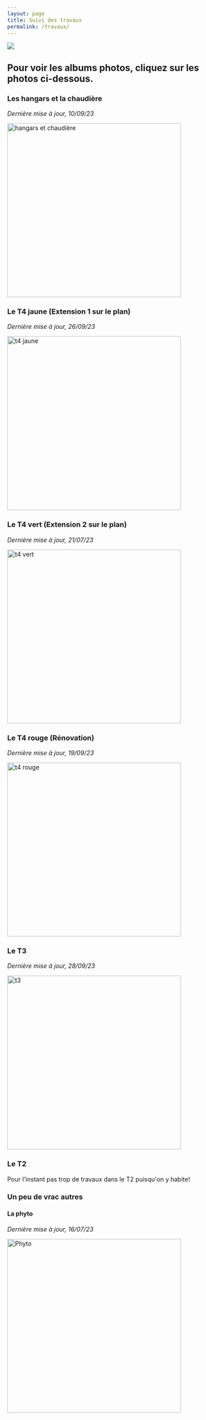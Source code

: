 ```yaml
---
layout: page
title: Suivi des travaux
permalink: /travaux/
---
```


![](https://tablebasse35.github.io/assets/images/plans.png)

## Pour voir les albums photos, cliquez sur les photos ci-dessous.

### Les hangars et la chaudière
*Dernière mise à jour, 10/09/23*

<a href="https://photos.app.goo.gl/tBV1apgzoFDAKHqt6"><img src="https://lh3.googleusercontent.com/pw/ADCreHdf7iir-mKLbxr8EIKHt3OxPjVMcFaZa9XBbQrAkCUhA3P8J9dSkYt0pRgTK467Eu9eIJswpzKIaYsluiB8EDxBzkHACNB6NnaojLk_2KLtVFo43ZjhiIw7M_yN0MfP03gNGpL9-aewzzn0-__S1PjB=w1252-h939-s-no?authuser=0" alt="hangars et chaudière" width="400"/></a>


### Le T4 jaune (Extension 1 sur le plan)
*Dernière mise à jour, 26/09/23*

<a href="https://photos.app.goo.gl/RiodrwjYYn8TwDjB7"><img src="https://lh3.googleusercontent.com/pw/ADCreHd0cHLwtfGx0bckneWR-xXfjLxbGAk9Rhn8tvc8B1Qi0WAg-eZgy0riuoWSi5tU7JV8yIZmdq-g1YZG6EuBBVVXmTcMGA4r4dyy_hUGcu-WmZ_xLFYk3OWkfBbOUa6IYQLYRkD0BlonVbw_ki7S9hbe=w923-h692-s-no?authuser=0" alt="t4 jaune" width="400"/></a>

### Le T4 vert (Extension 2 sur le plan)

*Dernière mise à jour, 21/07/23*

<a href="https://photos.app.goo.gl/MYuLUdkYZsB7sfzL8"><img src="https://lh3.googleusercontent.com/pw/ADCreHcL27TSG_HTgO0dJ9h0pAvzWAJSe5IhmQTreoHQ2JKJ7n1P71Q78ekTHEzy23up5YovdfgsuQC0OPZal01d1ZNFMYi8kQghpSyGR-kjPjq843D82hShSqEQiyjbMC7aZbs4zNq8cyomfqcLZkcLPxO5=w1252-h939-s-no?authuser=0" alt="t4 vert" width="400"/></a>

### Le T4 rouge (Rénovation)
*Dernière mise à jour, 19/09/23*

<a href="https://photos.app.goo.gl/Skx1MXe89JwTZxsm6"><img src="https://lh3.googleusercontent.com/pw/ADCreHe8UR9MJZ2EJkUNKYfgevLwa5Blm57D_zhk4g2bUzh2oz_B66_WgmrfVnXQjm5rEoW1MxZx0iDEdY160hGPQRlJUPAMVKLQZLnEmXuqsbKQgMRTAF8JyC1jyk1da8LPa1y7ivU67RSQkhB0OlUtGvJ1=w1252-h939-s-no?authuser=0" alt="t4 rouge" width="400"/></a>


### Le T3

*Dernière mise à jour, 28/09/23*

<a href="https://photos.app.goo.gl/DrH7N9MmFwFFPC7ZA"><img src="https://lh3.googleusercontent.com/pw/ADCreHfDr3BlbOwWMC5DGYupzi45h57FlpQUaD9p1Ll3r16_aNjUXWMv6Tb7ZQnOoLTkLmTn3C2-Dc9R92E79a2ySGiPVBw0h2RkjZ3kvAcEg2Z3ZMz2-X3DS4a-3uHg_DpRQFJ8CM1PDuRdJD40Ot_YgCpj=w704-h939-s-no?authuser=0" alt="t3" width="400"/></a>

### Le T2

Pour l'instant pas trop de travaux dans le T2 puisqu'on y habite!


### Un peu de vrac autres


#### La phyto

*Dernière mise à jour, 16/07/23*

<a href="https://photos.app.goo.gl/uqQLNfx4S2pNq6H98"><img src="https://lh3.googleusercontent.com/pw/ADCreHeW3GpZqBDT90YPy84JSMqMiMGX0m08VwiQqVasVImktV_0oAA6SPP9fcKtGooK4J_bTzUoCskhDDiswF-SQoD8vRVrhQAJbknKee4I_M8UWDcONumMtrO_yw0ygOhTb8JkfVcabhkO5cPXkMLB4FLA=w1252-h939-s-no?authuser=0" alt="Phyto" width="400"/></a>

<!--#### Du vrac à classer-->

<!--<a href="https://photos.app.goo.gl/DrH7N9MmFwFFPC7ZA"><img src="https://lh3.googleusercontent.com/pw/ADCreHfDr3BlbOwWMC5DGYupzi45h57FlpQUaD9p1Ll3r16_aNjUXWMv6Tb7ZQnOoLTkLmTn3C2-Dc9R92E79a2ySGiPVBw0h2RkjZ3kvAcEg2Z3ZMz2-X3DS4a-3uHg_DpRQFJ8CM1PDuRdJD40Ot_YgCpj=w704-h939-s-no?authuser=0" alt="t3" width="400"/></a>-->

